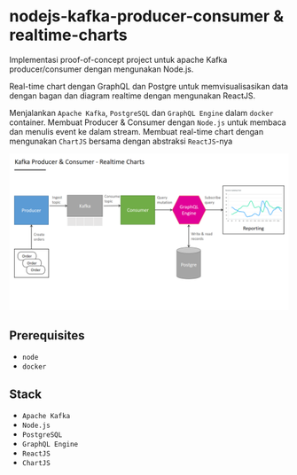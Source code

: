 # nodejs-kafka-producer-consumer & realtime-charts

Implementasi proof-of-concept project untuk apache Kafka producer/consumer dengan mengunakan Node.js. 

Real-time chart dengan GraphQL dan Postgre untuk memvisualisasikan data dengan bagan dan diagram realtime dengan mengunakan ReactJS.

Menjalankan `Apache Kafka`, `PostgreSQL` dan `GraphQL Engine` dalam `docker` container. Membuat Producer & Consumer dengan `Node.js` untuk membaca dan menulis event ke dalam stream. Membuat real-time chart dengan mengunakan `ChartJS` bersama dengan abstraksi `ReactJS`-nya 

![Screen Shot 2021-04-20 at 09 56 47](/node-kafka.png)

## Prerequisites

* `node`
* `docker`

## Stack

* `Apache Kafka`
* `Node.js`
* `PostgreSQL`
* `GraphQL Engine`
* `ReactJS`
* `ChartJS`
